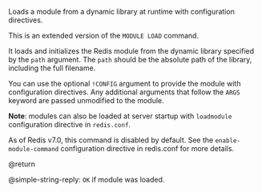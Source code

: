 Loads a module from a dynamic library at runtime with configuration directives.

This is an extended version of the `MODULE LOAD` command.

It loads and initializes the Redis module from the dynamic library specified by the `path` argument. The `path` should be the absolute path of the library, including the full filename.

You can use the optional `!CONFIG` argument to provide the module with configuration directives.
Any additional arguments that follow the `ARGS` keyword are passed unmodified to the module.

**Note**: modules can also be loaded at server startup with `loadmodule`
configuration directive in `redis.conf`.

As of Redis v7.0, this command is disabled by default.
See the `enable-module-command` configuration directive in redis.conf for more details.

@return

@simple-string-reply: `OK` if module was loaded.
